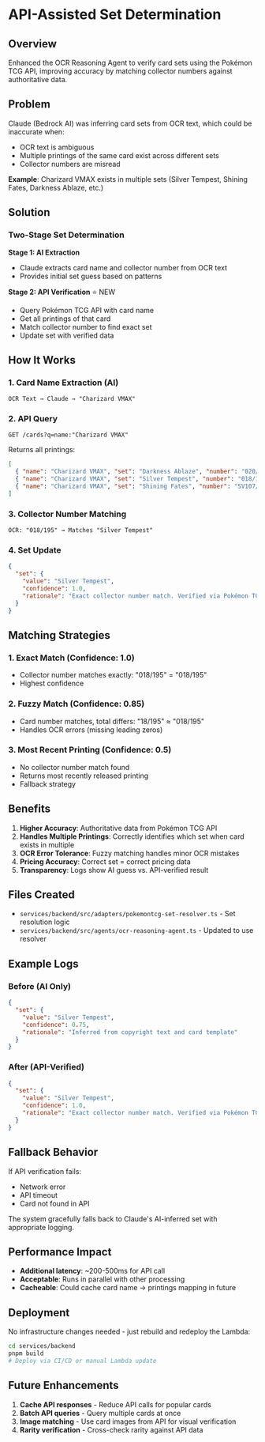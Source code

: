 # API-Assisted Set Determination

## Overview

Enhanced the OCR Reasoning Agent to verify card sets using the Pokémon TCG API, improving accuracy by matching collector numbers against authoritative data.

## Problem

Claude (Bedrock AI) was inferring card sets from OCR text, which could be inaccurate when:

- OCR text is ambiguous
- Multiple printings of the same card exist across different sets
- Collector numbers are misread

**Example**: Charizard VMAX exists in multiple sets (Silver Tempest, Shining Fates, Darkness Ablaze, etc.)

## Solution

### Two-Stage Set Determination

**Stage 1: AI Extraction**

- Claude extracts card name and collector number from OCR text
- Provides initial set guess based on patterns

**Stage 2: API Verification** ⭐ NEW

- Query Pokémon TCG API with card name
- Get all printings of that card
- Match collector number to find exact set
- Update set with verified data

## How It Works

### 1. Card Name Extraction (AI)

```
OCR Text → Claude → "Charizard VMAX"
```

### 2. API Query

```
GET /cards?q=name:"Charizard VMAX"
```

Returns all printings:

```json
[
  { "name": "Charizard VMAX", "set": "Darkness Ablaze", "number": "020/189" },
  { "name": "Charizard VMAX", "set": "Silver Tempest", "number": "018/195" },
  { "name": "Charizard VMAX", "set": "Shining Fates", "number": "SV107/SV122" }
]
```

### 3. Collector Number Matching

```
OCR: "018/195" → Matches "Silver Tempest"
```

### 4. Set Update

```json
{
  "set": {
    "value": "Silver Tempest",
    "confidence": 1.0,
    "rationale": "Exact collector number match. Verified via Pokémon TCG API."
  }
}
```

## Matching Strategies

### 1. Exact Match (Confidence: 1.0)

- Collector number matches exactly: "018/195" = "018/195"
- Highest confidence

### 2. Fuzzy Match (Confidence: 0.85)

- Card number matches, total differs: "18/195" ≈ "018/195"
- Handles OCR errors (missing leading zeros)

### 3. Most Recent Printing (Confidence: 0.5)

- No collector number match found
- Returns most recently released printing
- Fallback strategy

## Benefits

1. **Higher Accuracy**: Authoritative data from Pokémon TCG API
2. **Handles Multiple Printings**: Correctly identifies which set when card exists in multiple
3. **OCR Error Tolerance**: Fuzzy matching handles minor OCR mistakes
4. **Pricing Accuracy**: Correct set = correct pricing data
5. **Transparency**: Logs show AI guess vs. API-verified result

## Files Created

- `services/backend/src/adapters/pokemontcg-set-resolver.ts` - Set resolution logic
- `services/backend/src/agents/ocr-reasoning-agent.ts` - Updated to use resolver

## Example Logs

### Before (AI Only)

```json
{
  "set": {
    "value": "Silver Tempest",
    "confidence": 0.75,
    "rationale": "Inferred from copyright text and card template"
  }
}
```

### After (API-Verified)

```json
{
  "set": {
    "value": "Silver Tempest",
    "confidence": 1.0,
    "rationale": "Exact collector number match. Verified via Pokémon TCG API."
  }
}
```

## Fallback Behavior

If API verification fails:

- Network error
- API timeout
- Card not found in API

The system gracefully falls back to Claude's AI-inferred set with appropriate logging.

## Performance Impact

- **Additional latency**: ~200-500ms for API call
- **Acceptable**: Runs in parallel with other processing
- **Cacheable**: Could cache card name → printings mapping in future

## Deployment

No infrastructure changes needed - just rebuild and redeploy the Lambda:

```bash
cd services/backend
pnpm build
# Deploy via CI/CD or manual Lambda update
```

## Future Enhancements

1. **Cache API responses** - Reduce API calls for popular cards
2. **Batch API queries** - Query multiple cards at once
3. **Image matching** - Use card images from API for visual verification
4. **Rarity verification** - Cross-check rarity against API data
